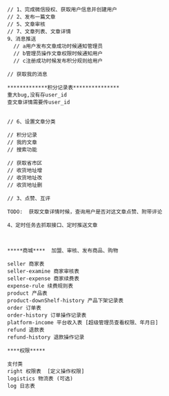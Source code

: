 #
    // 1、完成微信授权、获取用户信息并创建用户
    // 2、发布一篇文章
    // 5、文章审核
    // 7、文章列表、文章详情
    9、消息推送
      // a用户发布文章成功时候通知管理员
      // b管理员操作文章权限时候通知用户
      // c注册成功时候发布积分规则给用户

    // 获取我的消息

    *************积分记录表***************
    重大bug,没有存user_id
    查文章详情需要传user_id

    
    // 6、设置文章分类

    // 积分记录
    // 我的文章
    // 搜索功能

    // 获取省市区
    // 收货地址增
    // 收货地址改
    // 收货地址删

    // 3、点赞、互评

    TODO:  获取文章详情时候，查询用户是否对这文章点赞、附带评论

    4、定时任务去抓取接口、定时推送文章

    

    *****商城****  加盟、审核、发布商品、购物

    seller 商家表
    seller-examine 商家审核表
    seller-expense 商家续费表
    expense-rule 续费规则表
    product 产品表
    product-downShelf-history 产品下架记录表
    order 订单表
    order-history 订单操作记录表
    platform-income 平台收入表 [超级管理员查看权限、年月日]
    refund 退款表
    refund-history 退款操作记录

    ****权限*****

    支付类
    right 权限表  [定义操作权限]
    logistics 物流表 (可选)
    log 日志表